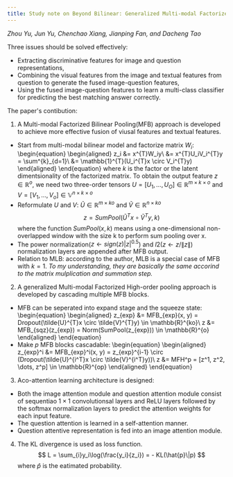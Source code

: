 ```yaml
---
title: Study note on Beyond Bilinear: Generalized Multi-modal Factorized High-order Pooling for Visual Question Answering
---
```


*Zhou Yu, Jun Yu, Chenchao Xiang, Jianping Fan, and Dacheng Tao*

Three issues should be solved effectively:
* Extracting discriminative features for image and question representations,
* Combining the visual features from the image and textual features from question to generate the fused image-question features,
* Using the fused image-question features to learn a multi-class classifier for predicting the best matching answer correctly.

The paper's contibution:
1. A Multi-modal Factorized Bilinear Pooling(MFB) approach is developed to achieve more effective fusion of viusal features and textual features.
* Start from multi-modal bilinear model and factorize matrix $W_i$:
\begin{equation}
\begin{aligned}
z_i &= x^{T}W_iy\\
&= x^{T}U_iV_i^{T}y = \sum^{k}_{d=1}\\
&= \mathbb{1}^{T}(U_i^{T}x \circ V_i^{T}y)
\end{aligned}
\end{equation}
where $k$ is the factor or the latent dimentsionality of the factorized matrix. To obtain the output feature $z \in \mathbb R^o$, we need two three-order tensors $U = [U_1, \dots, U_O] \in \mathbb R^{m\times k \times o}$ and $V = [V_1, \dots, V_o] \in \mathbb V^{n\times k \times o}$
* Reformulate $U$ and $V$: $\tilde{U} \in \mathbb{R}^{m \times ko}$ and $\tilde{V} \in \mathbb{R}^{n \times ko}$
$$
z = SumPool(\tilde{U}^{T}x \circ \tilde{V}^{T}y, k)
$$
where the function $SumPool(x, k)$ means using a one-dimensional non-overlapped window with the size k to perform sum pooling over x.
* The power normalization($z \gets sign(z)|z|^{0.5}$) and $l2(z \gets z/\|z\|)$ normalization layers are appended after MFB output.
* Relation to MLB: according to the author, MLB is a special case of MFB with $k = 1$. *To my understanding, they are basically the same accorind to the matrix mulplication and summation step.*

2. A generalized Multi-modal Factorized High-order pooling approach is developed by cascading multiple MFB blocks.
* MFB can be seperated into expand stage and the squeeze state:
\begin{equation}
\begin{aligned}
z_{exp} &= MFB_{exp}(x, y) = Dropout(\tilde{U}^{T}x \circ \tilde{V}^{T}y) \in \mathbb{R}^{ko}\\
z &= MFB_{sqz}(z_{exp}) = Norm(SumPool(z_{exp})) \in \mathbb{R}^{o}
\end{aligned}
\end{equation}
* Make $p$ MFB blocks cascadable:
\begin{equation}
\begin{aligned}
z_{exp}^i &= MFB_{exp}^i(x, y) = z_{exp}^{i-1} \circ (Dropout(\tilde{U}^{i^T}x \circ \tilde{V}^{i^T}y))\\
z &= MFH^p = [z^1, z^2, \dots, z^p] \in \mathbb{R}^{op}
\end{aligned}
\end{equation}
3. Aco-attention learning architecture is designed:
* Both the image attention module and question attention module consist of sequentiao $1 \times 1$ convolutionsal layers and ReLU layers followed by the softmax normalization layers to predict the attention weights for each input feature.
* The question attention is learned in a self-attention manner.
* Question attentive representation is fed into an image attention module.
4. The KL divergence is used as loss function.
$$
L = \sum_{i}y_i\log(\frac{y_i}{z_i}) = - KL(\hat{p}\|p)
$$
where $\hat{p}$ is the eatimated probability.